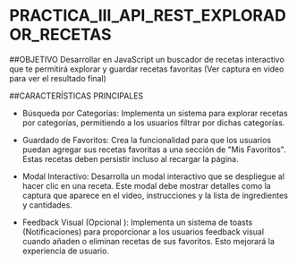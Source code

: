 # PRACTICA_III_API_REST_EXPLORADOR_RECETAS

##OBJETIVO
Desarrollar en JavaScript un buscador de recetas interactivo que te permitirá 
explorar y guardar recetas favoritas (Ver captura en video para ver el resultado final) 

##CARACTERÍSTICAS PRINCIPALES
- Búsqueda por Categorías: Implementa un sistema para explorar recetas por categorías, 
permitiendo a los usuarios filtrar por dichas categorías. 

- Guardado de Favoritos: Crea la funcionalidad para que los usuarios puedan agregar sus 
recetas favoritas a una sección de "Mis Favoritos". Estas recetas deben persistir incluso 
al recargar la página. 

- Modal Interactivo: Desarrolla un modal interactivo que se despliegue al hacer clic en una 
receta. Este modal debe mostrar detalles como la captura que aparece en el video, 
instrucciones y la lista de ingredientes y cantidades. 

- Feedback Visual (Opcional ):  Implementa un sistema de toasts (Notificaciones) para 
proporcionar a los usuarios feedback visual cuando añaden o eliminan recetas de sus 
favoritos. Esto mejorará la experiencia de usuario. 
